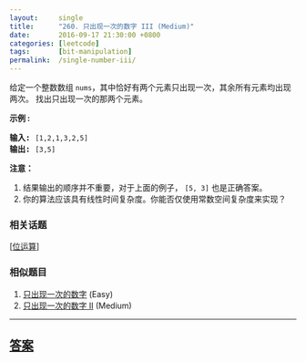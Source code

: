 ```yaml
---
layout:     single
title:      "260. 只出现一次的数字 III (Medium)"
date:       2016-09-17 21:30:00 +0800
categories: [leetcode]
tags:       [bit-manipulation]
permalink:  /single-number-iii/
---
```


<p>给定一个整数数组&nbsp;<code>nums</code>，其中恰好有两个元素只出现一次，其余所有元素均出现两次。 找出只出现一次的那两个元素。</p>

<p><strong>示例 :</strong></p>

<pre><strong>输入:</strong> <code>[1,2,1,3,2,5]</code>
<strong>输出:</strong> <code>[3,5]</code></pre>

<p><strong>注意：</strong></p>

<ol>
	<li>结果输出的顺序并不重要，对于上面的例子，&nbsp;<code>[5, 3]</code>&nbsp;也是正确答案。</li>
	<li>你的算法应该具有线性时间复杂度。你能否仅使用常数空间复杂度来实现？</li>
</ol>

### 相关话题
  [[位运算](https://github.com/openset/leetcode/tree/master/tag/bit-manipulation/README.md)]

### 相似题目
  1. [只出现一次的数字](/single-number) (Easy)
  1. [只出现一次的数字 II](/single-number-ii) (Medium)

---

## [答案](https://github.com/openset/leetcode/tree/master/problems/single-number-iii)
